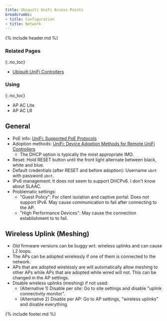 ```yaml
---
title: Ubiquiti UniFi Access Points
breadcrumbs:
- title: Configuration
- title: Network
---
```

{% include header.md %}

### Related Pages
{:.no_toc}

- [Ubiquiti UniFi Controllers](../ubiquiti-unifi-controllers/)

### Using
{:.no_toc}

- AP AC Lite
- AP AC LR

## General

- PoE info: [UniFi: Supported PoE Protocols](https://help.ubnt.com/hc/en-us/articles/115000263008--UniFi-Understanding-PoE-and-How-UniFi-Devices-are-Powered)
- Adoption methods: [UniFi: Device Adoption Methods for Remote UniFi Controllers](https://help.ubnt.com/hc/en-us/articles/204909754-UniFi-Device-Adoption-Methods-for-Remote-UniFi-Controllers)
    - The DHCP option is typically the most appropriate IMO.
- Reset: Hold RESET button until the front light alternate between black, white and blue.
- Default credentials (after RESET and before adoption): Username `ubnt` with password `ubnt`.
- IPv6 management: It does not seem to support DHCPv6. I don't know about SLAAC.
- Problematic settings:
    - "Guest Policy": For client isolation and captive portal. Does not support IPv6. May cause communication to fail after connecting to the AP.
    - "High Performance Devices": May cause the connection establishment to to fail.

## Wireless Uplink (Meshing)

- Old firmware versions can be buggy wrt. wireless uplinks and can cause L2 loops.
- The APs can be adopted wirelessly if one of them is connected to the network.
- APs that are adopted wirelessly are will automatically allow meshing to other APs while APs that are adopted while wired will not. This can be changed in the AP settings.
- Disable wireless uplinks (meshing) if not used:
    - (Alternative 1) Disable per site: Go to site settings and disable "uplink connectivity monitor".
    - (Alternative 2) Disable per AP: Go to AP settings, "wireless uplinks" and disable everything.

{% include footer.md %}
